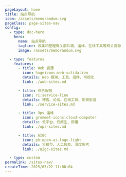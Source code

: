 ```yaml
---
pageLayout: home
title: 站点导航
icon: /assets/memorandum.svg
pageClass: page-sites-nav
config:
  - type: doc-hero
    hero:
      name: 站点导航
      tagline: 收集和整理有关前后端、运维、在线工具等相关资源
      image: /assets/memorandum.svg

  - type: features
    features:
      - title: Web 资源
        icon: hugeicons:web-validation
        details: Web 框架、工具、组件、可视化
        link: ./web-sites.md

      - title: 综合服务
        icon: ri:service-line
        details: 博客、论坛、在线工具、影视影音
        link: ./service-sites.md

      - title: Ops 运维
        icon: grommet-icons:cloud-computer
        details: 云平台、云原生、部署
        link: ./ops-sites.md

      - title: AIGC
        icon: ph:open-ai-logo-light
        details: 大模型、人工智能、深度思考
        link: ./aigc-sites.md

  - type: custom
permalink: /sites-nav/
createTime: 2025/05/22 11:00:04
---
```


<style>
.page-sites-nav {
  --vp-home-hero-name-color: transparent;
  --vp-home-hero-name-background: linear-gradient(120deg, #ff8736 30%, #ffdf85);
  --vp-home-hero-image-background-image: linear-gradient(
    45deg,
    rgb(255, 246, 215) 50%,
    rgb(239, 216, 177) 50%
  );
  --vp-home-hero-image-filter: blur(44px);
}

[data-theme="dark"] .page-sites-nav {
  --vp-home-hero-image-background-image: linear-gradient(
    45deg,
    rgba(255, 246, 215, 0.07) 50%,
    rgba(239, 216, 177, 0.15) 50%
  );
}
</style>
